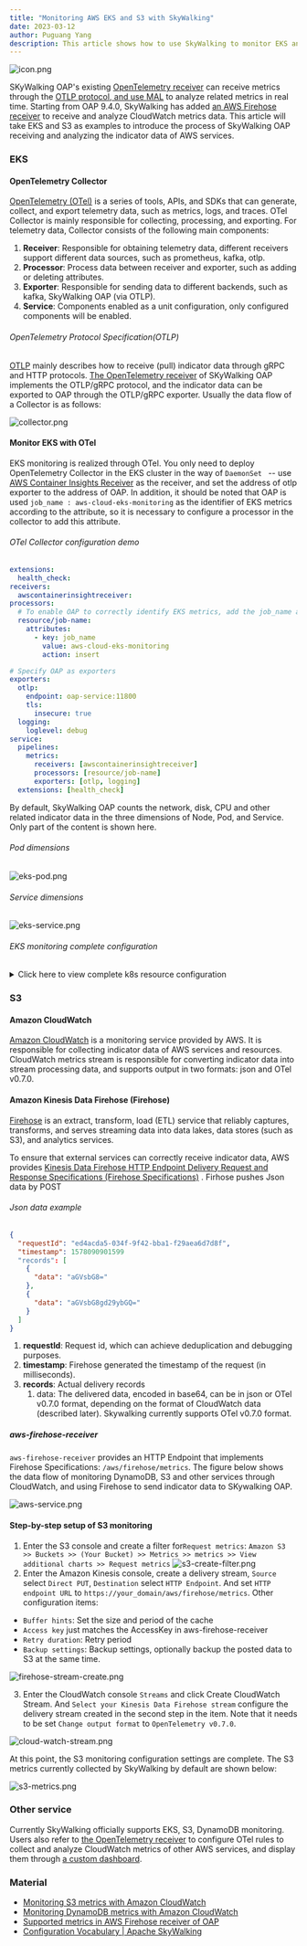 ```yaml
---
title: "Monitoring AWS EKS and S3 with SkyWalking"
date: 2023-03-12
author: Puguang Yang
description: This article shows how to use SkyWalking to monitor EKS and S3.
---
```


![icon.png](./icon.png)

SKyWalking OAP's existing [OpenTelemetry receiver](https://skywalking.apache.org/docs/main/next/en/setup/backend/opentelemetry-receiver/) can receive metrics through the [OTLP protocol, and use ](https://github.com/open-telemetry/opentelemetry-specification/blob/main/specification/protocol/otlp.md)[MAL](https://skywalking.apache.org/docs/main/next/en/concepts-and-designs/mal/) to analyze related metrics in real time. Starting from OAP 9.4.0, SkyWalking has added [an AWS Firehose receiver](https://skywalking.apache.org/docs/main/next/en/setup/backend/aws-firehose-receiver/) to receive and analyze CloudWatch metrics data. This article will take EKS and S3 as examples to introduce the process of SkyWalking OAP receiving and analyzing the indicator data of AWS services.

### EKS

#### OpenTelemetry Collector

[OpenTelemetry (OTel)](https://opentelemetry.io/) is a series of tools, APIs, and SDKs that can generate, collect, and export telemetry data, such as metrics, logs, and traces. OTel Collector is mainly responsible for collecting, processing, and exporting. For telemetry data, Collector consists of the following main components:

1. **Receiver**: Responsible for obtaining telemetry data, different receivers support different data sources, such as prometheus, kafka, otlp.
2. **Processor**: Process data between receiver and exporter, such as adding or deleting attributes.
3. **Exporter**: Responsible for sending data to different backends, such as kafka, SkyWalking OAP (via OTLP).
4. **Service**: Components enabled as a unit configuration, only configured components will be enabled.

###### OpenTelemetry Protocol Specification(OTLP)

[OTLP](https://github.com/open-telemetry/opentelemetry-specification/blob/main/specification/protocol/otlp.md) mainly describes how to receive (pull) indicator data through gRPC and HTTP protocols. [The OpenTelemetry receiver](https://skywalking.apache.org/docs/main/next/en/setup/backend/opentelemetry-receiver/) of SKyWalking OAP implements the OTLP/gRPC protocol, and the indicator data can be exported to OAP through the OTLP/gRPC exporter. Usually the data flow of a Collector is as follows:

![collector.png](./collector.png)

#### Monitor EKS with OTel

EKS monitoring is realized through OTel. You only need to deploy OpenTelemetry Collector in the EKS cluster in the way of `DaemonSet ` -- use [AWS Container Insights Receiver](https://github.com/open-telemetry/opentelemetry-collector-contrib/blob/main/receiver/awscontainerinsightreceiver/README.md) as the receiver, and set the address of otlp exporter to the address of OAP. In addition, it should be noted that OAP is used `job_name : aws-cloud-eks-monitoring` as the identifier of EKS metrics according to the attribute, so it is necessary to configure a processor in the collector to add this attribute.

###### OTel Collector configuration demo

```yaml
extensions:
  health_check:
receivers:
  awscontainerinsightreceiver:
processors:
  # To enable OAP to correctly identify EKS metrics, add the job_name attribute
  resource/job-name:
    attributes:
      - key: job_name
        value: aws-cloud-eks-monitoring
        action: insert

# Specify OAP as exporters
exporters:
  otlp:
    endpoint: oap-service:11800
    tls:
      insecure: true
  logging:
    loglevel: debug
service:
  pipelines:
    metrics:
      receivers: [awscontainerinsightreceiver]
      processors: [resource/job-name]
      exporters: [otlp, logging]
  extensions: [health_check]
```

By default, SkyWalking OAP counts the network, disk, CPU and other related indicator data in the three dimensions of Node, Pod, and Service. Only part of the content is shown here.

###### Pod dimensions

![eks-pod.png](./eks-pod.png)

###### Service dimensions

![eks-service.png](./eks-service.png)

###### EKS monitoring complete configuration

<details>
<summary>Click here to view complete k8s resource configuration </summary>

```yaml

apiVersion: v1
kind: ServiceAccount
metadata:
  name: aws-otel-sa
  namespace: aws-otel-eks

---
kind: ClusterRole
apiVersion: rbac.authorization.k8s.io/v1
metadata:
  name: aoc-agent-role
rules:
  - apiGroups: [""]
    resources: ["pods", "nodes", "endpoints"]
    verbs: ["list", "watch"]
  - apiGroups: ["apps"]
    resources: ["replicasets"]
    verbs: ["list", "watch"]
  - apiGroups: ["batch"]
    resources: ["jobs"]
    verbs: ["list", "watch"]
  - apiGroups: [""]
    resources: ["nodes/proxy"]
    verbs: ["get"]
  - apiGroups: [""]
    resources: ["nodes/stats", "configmaps", "events"]
    verbs: ["create", "get"]
  - apiGroups: [""]
    resources: ["configmaps"]
    resourceNames: ["otel-container-insight-clusterleader"]
    verbs: ["get","update"]
  - apiGroups: ["coordination.k8s.io"]
    resources: ["leases"]
    verbs: ["create","get","update"]

---
kind: ClusterRoleBinding
apiVersion: rbac.authorization.k8s.io/v1
metadata:
  name: aoc-agent-role-binding
subjects:
  - kind: ServiceAccount
    name: aws-otel-sa
    namespace: aws-otel-eks
roleRef:
  kind: ClusterRole
  name: aoc-agent-role
  apiGroup: rbac.authorization.k8s.io

---
apiVersion: v1
kind: ConfigMap
metadata:
  name: otel-agent-conf
  namespace: aws-otel-eks
  labels:
    app: opentelemetry
    component: otel-agent-conf
data:
  otel-agent-config: |
    extensions:
      health_check:

    receivers:
      awscontainerinsightreceiver:

    processors:
      resource/job-name:
        attributes:
        - key: job_name
          value: aws-cloud-eks-monitoring
          action: insert

    exporters:
      otlp:
        endpoint: oap-service:11800
        tls:
          insecure: true
      logging:
          loglevel: debug

    service:
      pipelines:
        metrics:
          receivers: [awscontainerinsightreceiver]
          processors: [resource/job-name]
          exporters: [otlp,logging]
      extensions: [health_check]

---

apiVersion: apps/v1
kind: DaemonSet
metadata:
  name: aws-otel-eks-ci
  namespace: aws-otel-eks
spec:
  selector:
    matchLabels:
      name: aws-otel-eks-ci
  template:
    metadata:
      labels:
        name: aws-otel-eks-ci
    spec:
      containers:
        - name: aws-otel-collector
          image: amazon/aws-otel-collector:v0.23.0
          env:
         	  # Specify region
            - name: AWS_REGION
              value: "ap-northeast-1"
            - name: K8S_NODE_NAME
              valueFrom:
                fieldRef:
                  fieldPath: spec.nodeName
            - name: HOST_IP
              valueFrom:
                fieldRef:
                  fieldPath: status.hostIP
            - name: HOST_NAME
              valueFrom:
                fieldRef:
                  fieldPath: spec.nodeName
            - name: K8S_NAMESPACE
              valueFrom:
                 fieldRef:
                   fieldPath: metadata.namespace
          imagePullPolicy: Always
          command:
            - "/awscollector"
            - "--config=/conf/otel-agent-config.yaml"
          volumeMounts:
            - name: rootfs
              mountPath: /rootfs
              readOnly: true
            - name: dockersock
              mountPath: /var/run/docker.sock
              readOnly: true
            - name: varlibdocker
              mountPath: /var/lib/docker
              readOnly: true
            - name: containerdsock
              mountPath: /run/containerd/containerd.sock
              readOnly: true
            - name: sys
              mountPath: /sys
              readOnly: true
            - name: devdisk
              mountPath: /dev/disk
              readOnly: true
            - name: otel-agent-config-vol
              mountPath: /conf
            - name: otel-output-vol
              mountPath: /otel-output
          resources:
            limits:
              cpu:  200m
              memory: 200Mi
            requests:
              cpu: 200m
              memory: 200Mi
      volumes:
        - configMap:
            name: otel-agent-conf
            items:
              - key: otel-agent-config
                path: otel-agent-config.yaml
          name: otel-agent-config-vol
        - name: rootfs
          hostPath:
            path: /
        - name: dockersock
          hostPath:
            path: /var/run/docker.sock
        - name: varlibdocker
          hostPath:
            path: /var/lib/docker
        - name: containerdsock
          hostPath:
            path: /run/containerd/containerd.sock
        - name: sys
          hostPath:
            path: /sys
        - name: devdisk
          hostPath:
            path: /dev/disk/
        - name: otel-output-vol
          hostPath:
            path: /otel-output
      serviceAccountName: aws-otel-sa

```

</details>

### S3

#### Amazon CloudWatch

[Amazon CloudWatch](https://docs.aws.amazon.com/AmazonCloudWatch/latest/monitoring/WhatIsCloudWatch.html) is a monitoring service provided by AWS. It is responsible for collecting indicator data of AWS services and resources. CloudWatch metrics stream is responsible for converting indicator data into stream processing data, and supports output in two formats: json and OTel v0.7.0.

#### Amazon Kinesis Data Firehose (Firehose)

[Firehose](https://aws.amazon.com/cn/kinesis/data-firehose/) is an extract, transform, load (ETL) service that reliably captures, transforms, and serves streaming data into data lakes, data stores (such as S3), and analytics services.

To ensure that external services can correctly receive indicator data, AWS provides [Kinesis Data Firehose HTTP Endpoint Delivery Request and Response Specifications (Firehose Specifications)](https://docs.aws.amazon.com/firehose/latest/dev/httpdeliveryrequestresponse.html) . Firhose pushes Json data by POST

###### Json data example

```json
{
  "requestId": "ed4acda5-034f-9f42-bba1-f29aea6d7d8f",
  "timestamp": 1578090901599
  "records": [
    {
      "data": "aGVsbG8="
    },
    {
      "data": "aGVsbG8gd29ybGQ="
    }
  ]
}
```

1. **requestId**: Request id, which can achieve deduplication and debugging purposes.
2. **timestamp**: Firehose generated the timestamp of the request (in milliseconds).
3. **records**: Actual delivery records
   1. data: The delivered data, encoded in base64, can be in json or OTel v0.7.0 format, depending on the format of CloudWatch data (described later). Skywalking currently supports OTel v0.7.0 format.

##### aws-firehose-receiver

`aws-firehose-receiver` provides an HTTP Endpoint that implements Firehose Specifications: `/aws/firehose/metrics`. The figure below shows the data flow of monitoring DynamoDB, S3 and other services through CloudWatch, and using Firehose to send indicator data to SKywalking OAP.

![aws-service.png](./aws-service.png)

#### Step-by-step setup of S3 monitoring

1. Enter the S3 console and create a filter for`Request metrics`: `Amazon S3 >> Buckets >> (Your Bucket) >> Metrics >> metrics >> View additional charts >> Request metrics`
   ![s3-create-filter.png](./s3-create-filter.png)
2. Enter the Amazon Kinesis console, create a delivery stream, `Source` select `Direct PUT`, `Destination` select `HTTP Endpoint`. And set `HTTP endpoint URL` to `https://your_domain/aws/firehose/metrics`. Other configuration items:

- `Buffer hints`: Set the size and period of the cache
- `Access key` just matches the AccessKey in aws-firehose-receiver
- `Retry duration`: Retry period
- `Backup settings`: Backup settings, optionally backup the posted data to S3 at the same time.

![firehose-stream-create.png](./firehose-stream-create.png)

3.  Enter the CloudWatch console `Streams` and click Create CloudWatch Stream. And `Select your Kinesis Data Firehose stream` configure the delivery stream created in the second step in the item. Note that it needs to be set `Change output format` to `OpenTelemetry v0.7.0`.

![cloud-watch-stream.png](./cloud-watch-stream.png)

At this point, the S3 monitoring configuration settings are complete. The S3 metrics currently collected by SkyWalking by default are shown below:

![s3-metrics.png](./s3-metrics.png)

### Other service

Currently SkyWalking officially supports EKS, S3, DynamoDB monitoring. Users also refer to [the OpenTelemetry receiver](https://skywalking.apache.org/docs/main/next/en/setup/backend/opentelemetry-receiver/) to configure OTel rules to collect and analyze CloudWatch metrics of other AWS services, and display them through [a custom dashboard](https://skywalking.apache.org/docs/main/next/en/ui/readme/).

### Material

- [Monitoring S3 metrics with Amazon CloudWatch](https://docs.aws.amazon.com/AmazonS3/latest/userguide/cloudwatch-monitoring.html)
- [Monitoring DynamoDB metrics with Amazon CloudWatch](https://docs.aws.amazon.com/amazondynamodb/latest/developerguide/monitoring-cloudwatch.html)
- [Supported metrics in AWS Firehose receiver of OAP](https://skywalking.apache.org/docs/main/next/en/setup/backend/aws-firehose-receiver/)
- [Configuration Vocabulary | Apache SkyWalking](https://skywalking.apache.org/docs/main/next/en/setup/backend/configuration-vocabulary/)
